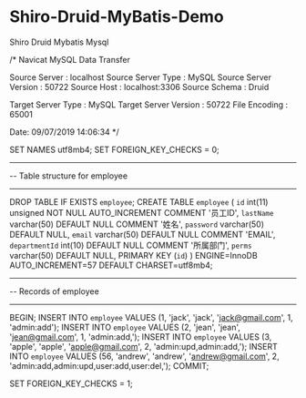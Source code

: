 # Shiro-Druid-MyBatis-Demo

Shiro
Druid
Mybatis
Mysql


/*
 Navicat MySQL Data Transfer

 Source Server         : localhost
 Source Server Type    : MySQL
 Source Server Version : 50722
 Source Host           : localhost:3306
 Source Schema         : Druid

 Target Server Type    : MySQL
 Target Server Version : 50722
 File Encoding         : 65001

 Date: 09/07/2019 14:06:34
*/

SET NAMES utf8mb4;
SET FOREIGN_KEY_CHECKS = 0;

-- ----------------------------
-- Table structure for employee
-- ----------------------------
DROP TABLE IF EXISTS `employee`;
CREATE TABLE `employee` (
  `id` int(11) unsigned NOT NULL AUTO_INCREMENT COMMENT '员工ID',
  `lastName` varchar(50) DEFAULT NULL COMMENT '姓名',
  `password` varchar(50) DEFAULT NULL,
  `email` varchar(50) DEFAULT NULL COMMENT 'EMAIL',
  `departmentId` int(10) DEFAULT NULL COMMENT '所属部门',
  `perms` varchar(50) DEFAULT NULL,
  PRIMARY KEY (`id`)
) ENGINE=InnoDB AUTO_INCREMENT=57 DEFAULT CHARSET=utf8mb4;

-- ----------------------------
-- Records of employee
-- ----------------------------
BEGIN;
INSERT INTO `employee` VALUES (1, 'jack', 'jack', 'jack@gmail.com', 1, 'admin:add');
INSERT INTO `employee` VALUES (2, 'jean', 'jean', 'jean@gmail.com', 1, 'admin:add,');
INSERT INTO `employee` VALUES (3, 'apple', 'apple', 'apple@gmail.com', 2, 'admin:upd,admin:add,');
INSERT INTO `employee` VALUES (56, 'andrew', 'andrew', 'andrew@gmail.com', 2, 'admin:add,admin:upd,user:add,user:del,');
COMMIT;

SET FOREIGN_KEY_CHECKS = 1;
